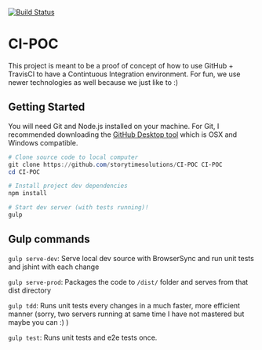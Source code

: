 [![Build Status](https://travis-ci.org/storytimesolutions/CI-POC.svg?branch=master)](https://travis-ci.org/storytimesolutions/CI-POC)

# CI-POC
This project is meant to be a proof of concept of how to use GitHub + TravisCI to have a Contintuous Integration environment.  For fun, we use newer technologies as well because we just like to :)

## Getting Started
You will need Git and Node.js installed on your machine.  For Git, I recommended downloading the [GitHub Desktop tool](https://desktop.github.com/) which is OSX and Windows compatible.   

```Powershell
# Clone source code to local computer
git clone https://github.com/storytimesolutions/CI-POC CI-POC
cd CI-POC

# Install project dev dependencies
npm install 

# Start dev server (with tests running)!
gulp
```

## Gulp commands
`gulp serve-dev`: Serve local dev source with BrowserSync and run unit tests and jshint with each change

`gulp serve-prod`: Packages the code to `/dist/` folder and serves from that dist directory

`gulp tdd`: Runs unit tests every changes in a much faster, more efficient manner (sorry, two servers running at same time I have not mastered but maybe you can :) )

`gulp test`: Runs unit tests and e2e tests once.
